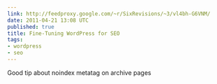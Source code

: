 ```yaml
---
link: http://feedproxy.google.com/~r/SixRevisions/~3/vl4bh-G6VNM/
date: 2011-04-21 13:08 UTC
published: true
title: Fine-Tuning WordPress for SEO
tags:
- wordpress
- seo
---
```


Good tip about noindex metatag on archive pages
